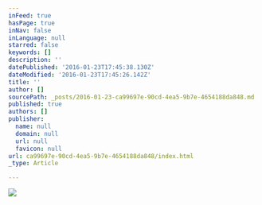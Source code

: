```yaml
---
inFeed: true
hasPage: true
inNav: false
inLanguage: null
starred: false
keywords: []
description: ''
datePublished: '2016-01-23T17:45:38.130Z'
dateModified: '2016-01-23T17:45:26.142Z'
title: ''
author: []
sourcePath: _posts/2016-01-23-ca99697e-90cd-4ea5-9b7e-4654188da848.md
published: true
authors: []
publisher:
  name: null
  domain: null
  url: null
  favicon: null
url: ca99697e-90cd-4ea5-9b7e-4654188da848/index.html
_type: Article

---
```

![](https://s3-us-west-2.amazonaws.com/the-grid-img/p/702680983f28d8586a6a2e121d653430aa5951fb.jpg)